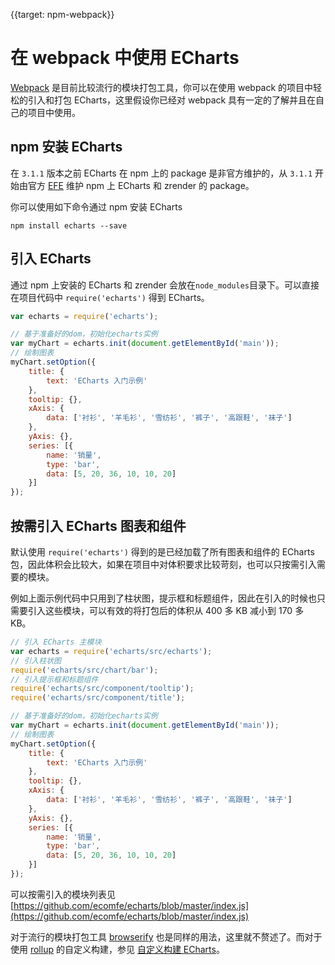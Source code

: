 
{{target: npm-webpack}}

# 在 webpack 中使用 ECharts

[Webpack](https://webpack.github.io/) 是目前比较流行的模块打包工具，你可以在使用 webpack 的项目中轻松的引入和打包 ECharts，这里假设你已经对 webpack 具有一定的了解并且在自己的项目中使用。

## npm 安装 ECharts

在 `3.1.1` 版本之前 ECharts 在 npm 上的 package 是非官方维护的，从 `3.1.1` 开始由官方 [EFE](https://github.com/ecomfe/) 维护 npm 上 ECharts 和 zrender 的 package。

你可以使用如下命令通过 npm 安装 ECharts

```shell
npm install echarts --save
```

## 引入 ECharts

通过 npm 上安装的 ECharts 和 zrender 会放在`node_modules`目录下。可以直接在项目代码中 `require('echarts')` 得到 ECharts。

```js
var echarts = require('echarts');

// 基于准备好的dom，初始化echarts实例
var myChart = echarts.init(document.getElementById('main'));
// 绘制图表
myChart.setOption({
    title: {
        text: 'ECharts 入门示例'
    },
    tooltip: {},
    xAxis: {
        data: ['衬衫', '羊毛衫', '雪纺衫', '裤子', '高跟鞋', '袜子']
    },
    yAxis: {},
    series: [{
        name: '销量',
        type: 'bar',
        data: [5, 20, 36, 10, 10, 20]
    }]
});
```

## 按需引入 ECharts 图表和组件

默认使用 `require('echarts')` 得到的是已经加载了所有图表和组件的 ECharts 包，因此体积会比较大，如果在项目中对体积要求比较苛刻，也可以只按需引入需要的模块。

例如上面示例代码中只用到了柱状图，提示框和标题组件，因此在引入的时候也只需要引入这些模块，可以有效的将打包后的体积从 400 多 KB 减小到 170 多 KB。

```js
// 引入 ECharts 主模块
var echarts = require('echarts/src/echarts');
// 引入柱状图
require('echarts/src/chart/bar');
// 引入提示框和标题组件
require('echarts/src/component/tooltip');
require('echarts/src/component/title');

// 基于准备好的dom，初始化echarts实例
var myChart = echarts.init(document.getElementById('main'));
// 绘制图表
myChart.setOption({
    title: {
        text: 'ECharts 入门示例'
    },
    tooltip: {},
    xAxis: {
        data: ['衬衫', '羊毛衫', '雪纺衫', '裤子', '高跟鞋', '袜子']
    },
    yAxis: {},
    series: [{
        name: '销量',
        type: 'bar',
        data: [5, 20, 36, 10, 10, 20]
    }]
});
```

可以按需引入的模块列表见 [https://github.com/ecomfe/echarts/blob/master/index.js](https://github.com/ecomfe/echarts/blob/master/index.js)


对于流行的模块打包工具 [browserify](http://browserify.org/) 也是同样的用法，这里就不赘述了。而对于使用 [rollup](https://rollupjs.org/) 的自定义构建，参见 [自定义构建 ECharts](http://echarts.baidu.com/tutorial.html#%E8%87%AA%E5%AE%9A%E4%B9%89%E6%9E%84%E5%BB%BA%20ECharts)。
